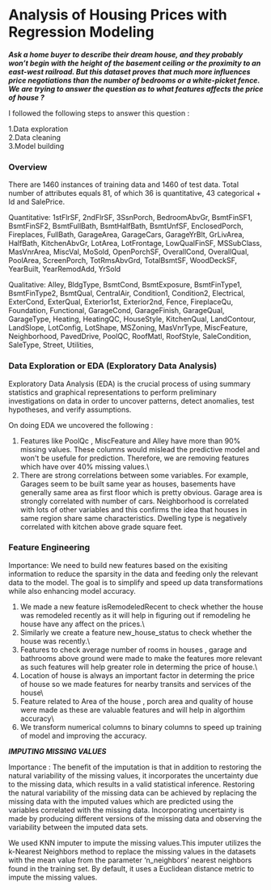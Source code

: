 # Analysis of Housing Prices with Regression Modeling

***Ask a home buyer to describe their dream house, and they probably won’t begin with the height of the basement ceiling or the proximity to an east-west railroad. But this  dataset proves that much more influences price negotiations than the number of bedrooms or a white-picket fence.
We are trying to answer the question as to what features affects the price of house ?***

I followed the following steps to answer this question : 

1.Data exploration\
2.Data cleaning\
3.Model building

### Overview

There are 1460 instances of training data and 1460 of test data. Total number of attributes equals 81, of which 36 is quantitative, 43 categorical + Id and SalePrice.

Quantitative: 1stFlrSF, 2ndFlrSF, 3SsnPorch, BedroomAbvGr, BsmtFinSF1, BsmtFinSF2, BsmtFullBath, BsmtHalfBath, BsmtUnfSF, EnclosedPorch, Fireplaces, FullBath, GarageArea, GarageCars, GarageYrBlt, GrLivArea, HalfBath, KitchenAbvGr, LotArea, LotFrontage, LowQualFinSF, MSSubClass, MasVnrArea, MiscVal, MoSold, OpenPorchSF, OverallCond, OverallQual, PoolArea, ScreenPorch, TotRmsAbvGrd, TotalBsmtSF, WoodDeckSF, YearBuilt, YearRemodAdd, YrSold

Qualitative: Alley, BldgType, BsmtCond, BsmtExposure, BsmtFinType1, BsmtFinType2, BsmtQual, CentralAir, Condition1, Condition2, Electrical, ExterCond, ExterQual, Exterior1st, Exterior2nd, Fence, FireplaceQu, Foundation, Functional, GarageCond, GarageFinish, GarageQual, GarageType, Heating, HeatingQC, HouseStyle, KitchenQual, LandContour, LandSlope, LotConfig, LotShape, MSZoning, MasVnrType, MiscFeature, Neighborhood, PavedDrive, PoolQC, RoofMatl, RoofStyle, SaleCondition, SaleType, Street, Utilities,



### Data Exploration or EDA (Exploratory Data Analysis)

Exploratory Data Analysis (EDA) is the crucial process of using summary statistics and graphical representations to perform preliminary investigations on data in order to uncover patterns, detect anomalies, test hypotheses, and verify assumptions.

On doing EDA we uncovered the following :

1. Features like PoolQc , MiscFeature and Alley have more than 90% missing values. These columns would mislead the predictive model and won't be usefule for prediction. Therefore, we are removing features which have over 40% missing values.\
2. There are strong correlations between some variables. For example, Garages seem to be built same year as houses, basements have generally same area as first floor which is pretty obvious. Garage area is strongly correlated with number of cars. Neighborhood is correlated with lots of other variables and this confirms the idea that houses in same region share same characteristics. Dwelling type is negatively correlated with kitchen above grade square feet.

### Feature Engineering

Importance: We need to build new features based on the exisiting information to reduce the sparsity in the data and feeding only the relevant data to the model. The goal is to simplify and speed up data transformations while also enhancing model accuracy.

1. We made a new feature isRemodeledRecent to check whether the house was remodeled recently as it will help in figuring out if remodeling he house have any affect on the prices.\
2. Similarly we create a feature new_house_status to check whether the house was recently.\
3. Features to check average number of rooms in houses , garage and bathrooms above ground were made to make the features more relevant as such features will help greater role in determing the price of house.\
4. Location of house is always an important factor in determing the price of house so we made features for nearby transits and services of the house\
5. Feature related to Area of the house , porch area and quality of house were made as these are valuable features and will help in algorthim accuracy\
6. We transform numerical columns to binary columns to speed up training of model and improving the accuracy.

***IMPUTING MISSING VALUES***

Importance : The benefit of the  imputation is that in addition to restoring the natural variability of the missing values, it incorporates the uncertainty due to the missing data, which results in a valid statistical inference. Restoring the natural variability of the missing data can be achieved by replacing the missing data with the imputed values which are predicted using the variables correlated with the missing data. Incorporating uncertainty is made by producing different versions of the missing data and observing the variability between the imputed data sets.

We used KNN imputer to impute the missing values.This imputer utilizes the k-Nearest Neighbors method to replace the missing values in the datasets with the mean value from the parameter ‘n_neighbors’ nearest neighbors found in the training set. By default, it uses a Euclidean distance metric to impute the missing values.
